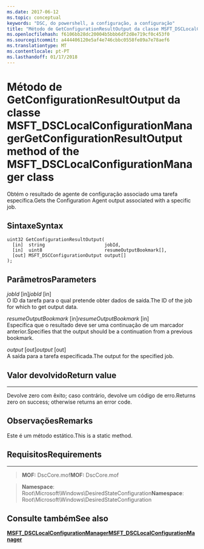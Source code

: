 ```yaml
---
ms.date: 2017-06-12
ms.topic: conceptual
keywords: "DSC, do powershell, a configuração, a configuração"
title: "Método de GetConfigurationResultOutput da classe MSFT_DSCLocalConfigurationManager"
ms.openlocfilehash: f6106bb28dc20004b5bbb6df2d8e719cf0c453f0
ms.sourcegitcommit: a444406120e5af4e746cbbc0558fe89a7e78aef6
ms.translationtype: MT
ms.contentlocale: pt-PT
ms.lasthandoff: 01/17/2018
---
```

# <a name="getconfigurationresultoutput-method-of-the-msftdsclocalconfigurationmanager-class"></a><span data-ttu-id="b222e-103">Método de GetConfigurationResultOutput da classe MSFT_DSCLocalConfigurationManager</span><span class="sxs-lookup"><span data-stu-id="b222e-103">GetConfigurationResultOutput method of the MSFT_DSCLocalConfigurationManager class</span></span>

<span data-ttu-id="b222e-104">Obtém o resultado de agente de configuração associado uma tarefa específica.</span><span class="sxs-lookup"><span data-stu-id="b222e-104">Gets the Configuration Agent output associated with a specific job.</span></span>

<a name="syntax"></a><span data-ttu-id="b222e-105">Sintaxe</span><span class="sxs-lookup"><span data-stu-id="b222e-105">Syntax</span></span>
------

```mof
uint32 GetConfigurationResultOutput(
  [in]  string                      jobId,
  [in]  uint8                       resumeOutputBookmark[],
  [out] MSFT_DSCConfigurationOutput output[]
);
```

<a name="parameters"></a><span data-ttu-id="b222e-106">Parâmetros</span><span class="sxs-lookup"><span data-stu-id="b222e-106">Parameters</span></span>
----------

<span data-ttu-id="b222e-107">*jobId* \[in\]</span><span class="sxs-lookup"><span data-stu-id="b222e-107">*jobId* \[in\]</span></span>  
<span data-ttu-id="b222e-108">O ID da tarefa para o qual pretende obter dados de saída.</span><span class="sxs-lookup"><span data-stu-id="b222e-108">The ID of the job for which to get output data.</span></span>

<span data-ttu-id="b222e-109">*resumeOutputBookmark* \[in\]</span><span class="sxs-lookup"><span data-stu-id="b222e-109">*resumeOutputBookmark* \[in\]</span></span>  
<span data-ttu-id="b222e-110">Especifica que o resultado deve ser uma continuação de um marcador anterior.</span><span class="sxs-lookup"><span data-stu-id="b222e-110">Specifies that the output should be a continuation from a previous bookmark.</span></span>

<span data-ttu-id="b222e-111">*output* \[out\]</span><span class="sxs-lookup"><span data-stu-id="b222e-111">*output* \[out\]</span></span>  
<span data-ttu-id="b222e-112">A saída para a tarefa especificada.</span><span class="sxs-lookup"><span data-stu-id="b222e-112">The output for the specified job.</span></span>

## <a name="return-value"></a><span data-ttu-id="b222e-113">Valor devolvido</span><span class="sxs-lookup"><span data-stu-id="b222e-113">Return value</span></span>
------------

<span data-ttu-id="b222e-114">Devolve zero com êxito; caso contrário, devolve um código de erro.</span><span class="sxs-lookup"><span data-stu-id="b222e-114">Returns zero on success; otherwise returns an error code.</span></span>

## <a name="remarks"></a><span data-ttu-id="b222e-115">Observações</span><span class="sxs-lookup"><span data-stu-id="b222e-115">Remarks</span></span>

<span data-ttu-id="b222e-116">Este é um método estático.</span><span class="sxs-lookup"><span data-stu-id="b222e-116">This is a static method.</span></span>

## <a name="requirements"></a><span data-ttu-id="b222e-117">Requisitos</span><span class="sxs-lookup"><span data-stu-id="b222e-117">Requirements</span></span>
------------
><span data-ttu-id="b222e-118">**MOF:** DscCore.mof</span><span class="sxs-lookup"><span data-stu-id="b222e-118">**MOF:** DscCore.mof</span></span>

><span data-ttu-id="b222e-119">**Namespace**: Root\Microsoft\Windows\DesiredStateConfiguration</span><span class="sxs-lookup"><span data-stu-id="b222e-119">**Namespace**: Root\Microsoft\Windows\DesiredStateConfiguration</span></span>


## <a name="see-also"></a><span data-ttu-id="b222e-120">Consulte também</span><span class="sxs-lookup"><span data-stu-id="b222e-120">See also</span></span>


[<span data-ttu-id="b222e-121">**MSFT_DSCLocalConfigurationManager**</span><span class="sxs-lookup"><span data-stu-id="b222e-121">**MSFT_DSCLocalConfigurationManager**</span></span>](msft-dsclocalconfigurationmanager.md)

 

 



